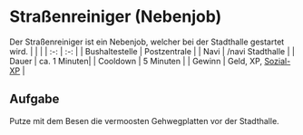 # Straßenreiniger (Nebenjob)
Der Straßenreiniger ist ein Nebenjob, welcher bei der Stadthalle gestartet wird.
| <!-- --> | <!-- --> |
| :-: | :-: |
| Bushaltestelle | Postzentrale |
| Navi | /navi Stadthalle |
| Dauer | ca. 1 Minuten|
| Cooldown | 5 Minuten |
| Gewinn | Geld, XP, [Sozial-XP](/pages/skills/social.md) |

## Aufgabe
Putze mit dem Besen die vermoosten Gehwegplatten vor der Stadthalle.
